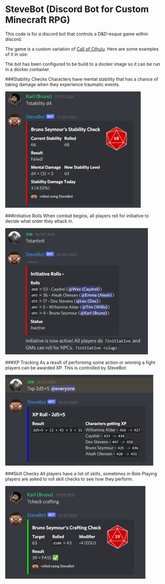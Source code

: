 # SteveBot (Discord Bot for Custom Minecraft RPG)
This code is for a discord bot that controls a D&D-esque game within discord.

The game is a custom variation of [Call of Cthulu](https://en.wikipedia.org/wiki/Call_of_Cthulhu_(role-playing_game)). Here are some examples of it in use.

The bot has been configured to be build to a docker image so it can be run in a docker container.

###Stability Checks
Characters have mental stability that has a chance of taking damage when they experience traumatic events.

![Stability Check in SteveBot](art/screenshots/stability.png)

###Initiative Rolls
When combat begins, all players roll for initiative to decide what order they attack in.

![Initiative Rolls in SteveBot](art/screenshots/initiative.png)

###XP Tracking
As a result of performing some action or winning a fight players can be awarded XP. This is controlled by SteveBot.

![XP Roll in SteveBot](art/screenshots/xp.png)

###Skill Checks
All players have a list of skills, sometimes in Role Playing players are asked to roll skill checks to see how they perform.

![Skill checks in SteveBot](art/screenshots/skill_check.png)